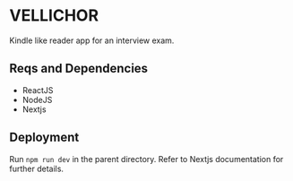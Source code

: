 # VELLICHOR

Kindle like reader app for an interview exam.

## Reqs and Dependencies

* ReactJS
* NodeJS
* Nextjs

## Deployment

Run `npm run dev` in the parent directory. Refer to Nextjs documentation for further details.